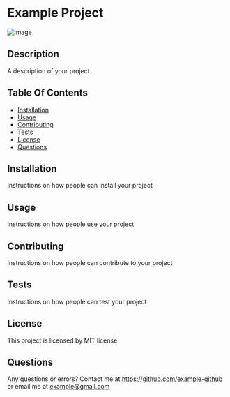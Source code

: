 # Example Project
![image](https://img.shields.io/badge/License-MIT-blue.svg)
## Description
A description of your project
## Table Of Contents
* [Installation](#installation)
* [Usage](#usage)
* [Contributing](#contributing)
* [Tests](#tests)
* [License](#license)
* [Questions](#questions)
## Installation
Instructions on how people can install your project
## Usage
Instructions on how people use your project
## Contributing
Instructions on how people can contribute to your project
## Tests
Instructions on how people can test your project
## License
This project is licensed by MIT license
 ## Questions
Any questions or errors? Contact me at https://github.com/example-github or email me at example@gmail.com